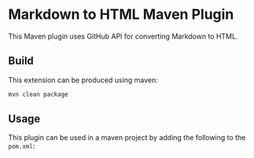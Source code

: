 # Markdown to HTML Maven Plugin

This Maven plugin uses GitHub API for converting Markdown to HTML.

## Build

This extension can be produced using maven:
```bash
mvn clean package
```

## Usage

This plugin can be used in a maven project by adding the following to the `pom.xml`:

```xml

```
